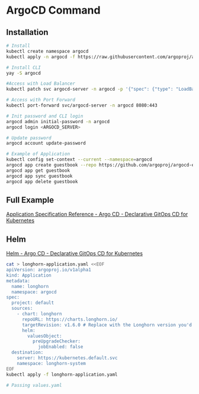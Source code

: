 # ArgoCD Command

## Installation

```bash
# Install
kubectl create namespace argocd
kubectl apply -n argocd -f https://raw.githubusercontent.com/argoproj/argo-cd/stable/manifests/install.yaml

# Install CLI
yay -S argocd

#Access with Load Balancer
kubectl patch svc argocd-server -n argocd -p '{"spec": {"type": "LoadBalancer"}}'

# Access with Port Forward
kubectl port-forward svc/argocd-server -n argocd 8080:443

# Init password and CLI login
argocd admin initial-password -n argocd
argocd login <ARGOCD_SERVER>

# Update password
argocd account update-password

# Example of Application
kubectl config set-context --current --namespace=argocd
argocd app create guestbook --repo https://github.com/argoproj/argocd-example-apps.git --path guestbook --dest-server https://kubernetes.default.svc --dest-namespace default
argocd app get guestbook
argocd app sync guestbook
argocd app delete guestbook
```

## Full Example

[Application Specification Reference - Argo CD - Declarative GitOps CD for Kubernetes](https://argo-cd.readthedocs.io/en/stable/user-guide/application-specification/)

## Helm

[Helm - Argo CD - Declarative GitOps CD for Kubernetes](https://argo-cd.readthedocs.io/en/stable/user-guide/helm/)

```bash
cat > longhorn-application.yaml <<EOF
apiVersion: argoproj.io/v1alpha1
kind: Application
metadata:
  name: longhorn
  namespace: argocd
spec:
  project: default
  sources:
    - chart: longhorn
      repoURL: https://charts.longhorn.io/
      targetRevision: v1.6.0 # Replace with the Longhorn version you'd like to install or upgrade to
      helm:
        valuesObject:
          preUpgradeChecker:
            jobEnabled: false
  destination:
    server: https://kubernetes.default.svc
    namespace: longhorn-system
EOF
kubectl apply -f longhorn-application.yaml
```

```bash
# Passing values.yaml

```
